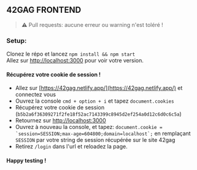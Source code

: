 ## 42GAG FRONTEND

> :warning: Pull requests: aucune erreur ou warning n'est toléré !

### Setup:
Clonez le répo et lancez `npm install && npm start`\
Allez sur [http://localhost:3000](http://localhost:3000) pour voir votre version.

#### Récupérez votre cookie de session !
- Allez sur [https://42gag.netlify.app/](https://42gag.netlify.app/) et connectez vous
- Ouvrez la console `cmd + option + i` et tapez `document.cookies`
- Récupérez votre cookie de session (`b5b2a6f36309271f2fe18f52ac7143399c8945d2ef254a0d12c6d0c6c5a`)
- Retournez sur [http://localhost:3000](http://localhost:3000)
- Ouvrez à nouveau la console, et tapez: ``document.cookie = `session=SESSION;max-age=604800;domain=localhost`;`` en remplaçant `SESSION` par votre string de session récupérée sur le site 42gag
- Retirez `/login` dans l'url et reloadez la page.
#### Happy testing !